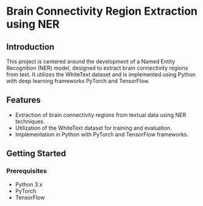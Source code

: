 # Brain Connectivity Region Extraction using NER

## Introduction
This project is centered around the development of a Named Entity Recognition (NER) model, designed to extract brain connectivity regions from text. It utilizes the WhiteText dataset and is implemented using Python with deep learning frameworks PyTorch and TensorFlow.

## Features
- Extraction of brain connectivity regions from textual data using NER techniques.
- Utilization of the WhiteText dataset for training and evaluation.
- Implementation in Python with PyTorch and TensorFlow frameworks.

## Getting Started
### Prerequisites
- Python 3.x
- PyTorch
- TensorFlow

